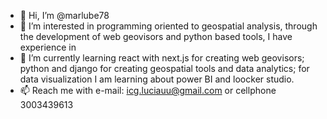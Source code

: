 - 👋 Hi, I’m @marlube78
- 👀 I’m interested in programming oriented to geospatial analysis, through the development of web geovisors and python based tools, I have experience in
- 🌱 I’m currently learning react with next.js for creating web geovisors; python and django for creating geospatial tools and data analytics; for data visualization I am learning about power BI and loocker studio.
- 📫 Reach me with e-mail: icg.luciauu@gmail.com or cellphone 3003439613 
